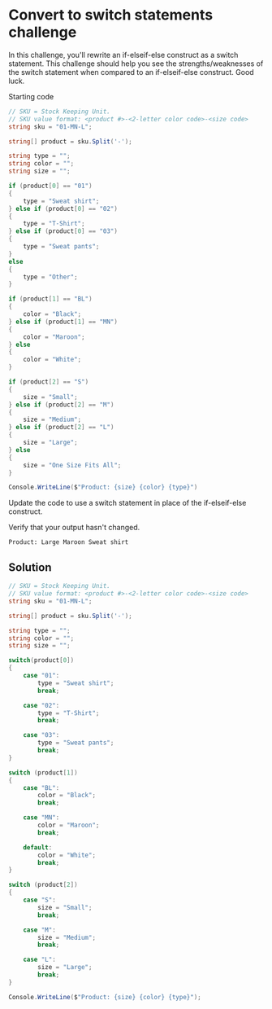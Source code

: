 # Convert to switch statements challenge
In this challenge, you'll rewrite an if-elseif-else construct as a switch statement. 
This challenge should help you see the strengths/weaknesses of the switch statement when compared to an if-elseif-else construct. Good luck.

Starting code
```csharp
// SKU = Stock Keeping Unit. 
// SKU value format: <product #>-<2-letter color code>-<size code>
string sku = "01-MN-L";

string[] product = sku.Split('-');

string type = "";
string color = "";
string size = "";

if (product[0] == "01")
{
    type = "Sweat shirt";
} else if (product[0] == "02")
{
    type = "T-Shirt";
} else if (product[0] == "03")
{
    type = "Sweat pants";
}
else
{
    type = "Other";
}

if (product[1] == "BL")
{
    color = "Black";
} else if (product[1] == "MN")
{
    color = "Maroon";
} else
{
    color = "White";
}

if (product[2] == "S")
{
    size = "Small";
} else if (product[2] == "M")
{
    size = "Medium";
} else if (product[2] == "L")
{
    size = "Large";
} else
{
    size = "One Size Fits All";
}

Console.WriteLine($"Product: {size} {color} {type}")
```
Update the code to use a switch statement in place of the if-elseif-else construct.

Verify that your output hasn't changed.
```
Product: Large Maroon Sweat shirt
```
## Solution
```csharp
// SKU = Stock Keeping Unit. 
// SKU value format: <product #>-<2-letter color code>-<size code>
string sku = "01-MN-L";

string[] product = sku.Split('-');

string type = "";
string color = "";
string size = "";

switch(product[0])
{
    case "01":
        type = "Sweat shirt";
        break;

    case "02":
        type = "T-Shirt";
        break;

    case "03":
        type = "Sweat pants";
        break;
}

switch (product[1])
{
    case "BL":
        color = "Black";
        break;

    case "MN":
        color = "Maroon";
        break;

    default:
        color = "White";
        break;
}

switch (product[2])
{
    case "S":
        size = "Small";
        break;

    case "M":
        size = "Medium";
        break;

    case "L":
        size = "Large";
        break;
}

Console.WriteLine($"Product: {size} {color} {type}");
```
